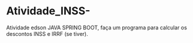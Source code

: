 # Atividade_INSS-
Atividade edson
JAVA SPRING BOOT, faça um programa para calcular os descontos INSS e IRRF (se tiver).
